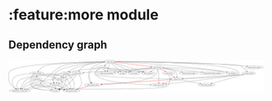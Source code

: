 # :feature:more module
## Dependency graph
![Dependency graph](../../docs/images/graphs/dep_graph_feature_more.svg)
